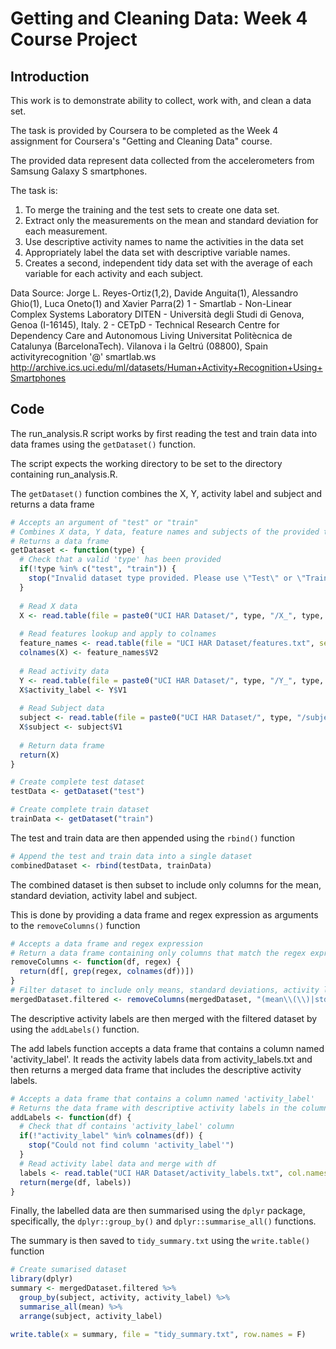 # Getting and Cleaning Data: Week 4 Course Project

## Introduction
This work is to demonstrate ability to collect, work with, and clean a data set.  

The task is provided by Coursera to be completed as the Week 4 assignment for Coursera's "Getting and Cleaning Data" course.

The provided data represent data collected from the accelerometers from Samsung Galaxy S smartphones.  

The task is:

1. To merge the training and the test sets to create one data set.
2. Extract only the measurements on the mean and standard deviation for each measurement.
3. Use descriptive activity names to name the activities in the data set
4. Appropriately label the data set with descriptive variable names.
5. Creates a second, independent tidy data set with the average of each variable for each activity and each subject.

Data Source:
Jorge L. Reyes-Ortiz(1,2), Davide Anguita(1), Alessandro Ghio(1), Luca Oneto(1) and Xavier Parra(2)
1 - Smartlab - Non-Linear Complex Systems Laboratory
DITEN - Università degli Studi di Genova, Genoa (I-16145), Italy. 
2 - CETpD - Technical Research Centre for Dependency Care and Autonomous Living
Universitat Politècnica de Catalunya (BarcelonaTech). Vilanova i la Geltrú (08800), Spain
activityrecognition '@' smartlab.ws
http://archive.ics.uci.edu/ml/datasets/Human+Activity+Recognition+Using+Smartphones

## Code
The run_analysis.R script works by first reading the test and train data into data frames using the ````getDataset()```` function.

The script expects the working directory to be set to the directory containing run_analysis.R.

The ````getDataset()```` function combines the X, Y, activity label and subject and returns a data frame
````R
# Accepts an argument of "test" or "train"
# Combines X data, Y data, feature names and subjects of the provided type
# Returns a data frame
getDataset <- function(type) {
  # Check that a valid 'type' has been provided
  if(!type %in% c("test", "train")) {
    stop("Invalid dataset type provided. Please use \"Test\" or \"Train\"")
  }
  
  # Read X data
  X <- read.table(file = paste0("UCI HAR Dataset/", type, "/X_", type, ".txt"), header = F)
  
  # Read features lookup and apply to colnames
  feature_names <- read.table(file = "UCI HAR Dataset/features.txt", sep = " ", header = F)
  colnames(X) <- feature_names$V2
  
  # Read activity data
  Y <- read.table(file = paste0("UCI HAR Dataset/", type, "/Y_", type, ".txt"), header = F)
  X$activity_label <- Y$V1
  
  # Read Subject data
  subject <- read.table(file = paste0("UCI HAR Dataset/", type, "/subject_", type, ".txt"), header = F)
  X$subject <- subject$V1
  
  # Return data frame
  return(X)
}

# Create complete test dataset
testData <- getDataset("test")

# Create complete train dataset
trainData <- getDataset("train")
````

The test and train data are then appended using the ````rbind()```` function
````R
# Append the test and train data into a single dataset
combinedDataset <- rbind(testData, trainData)
````

The combined dataset is then subset to include only columns for the mean, standard deviation, activity label and subject.

This is done by providing a data frame and regex expression as arguments to the ````removeColumns()```` function
````R
# Accepts a data frame and regex expression
# Return a data frame containing only columns that match the regex expression
removeColumns <- function(df, regex) {
  return(df[, grep(regex, colnames(df))])
}
# Filter dataset to include only means, standard deviations, activity labels and subject labels
mergedDataset.filtered <- removeColumns(mergedDataset, "(mean\\(\\)|std\\(\\)|activity_label|subject)")
````

The descriptive activity labels are then merged with the filtered dataset by using the ````addLabels()```` function.

The add labels function accepts a data frame that contains a column named 'activity_label'. It reads the activity labels data from activity_labels.txt and then returns a merged data frame that includes the descriptive activity labels.
````R
# Accepts a data frame that contains a column named 'activity_label'
# Returns the data frame with descriptive activity labels in the column 'activity'
addLabels <- function(df) {
  # Check that df contains 'activity_label' column
  if(!"activity_label" %in% colnames(df)) {
    stop("Could not find column 'activity_label'")
  }
  # Read activity label data and merge with df
  labels <- read.table("UCI HAR Dataset/activity_labels.txt", col.names = c("activity_label", "activity" ))
  return(merge(df, labels))
}
````

Finally, the labelled data are then summarised using the ````dplyr```` package, specifically, the ````dplyr::group_by()```` and ````dplyr::summarise_all()```` functions.

The summary is then saved to ````tidy_summary.txt```` using the ````write.table()```` function
````R
# Create sumarised dataset
library(dplyr)
summary <- mergedDataset.filtered %>%
  group_by(subject, activity, activity_label) %>%
  summarise_all(mean) %>%
  arrange(subject, activity_label)

write.table(x = summary, file = "tidy_summary.txt", row.names = F)
````
